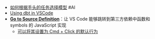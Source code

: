 - [如何根据手头的任务选择模型](https://docs.cursor.com/guides/selecting-models) #AI
- [Using dbt in VSCode](https://dbt-msft.github.io/dbt-msft-docs/docs/guides/vscode_setup/)
- [**Go to Source Definition**](https://code.visualstudio.com/updates/v1_68#_go-to-source-definition)：让 VS Code 能够跳转到第三方依赖中函数和 symbols 的 JavaScript 实现
	- [可以将其设置为 Cmd + Click 的默认行为](https://x.com/Nominatiivi/status/1922553688461033956)